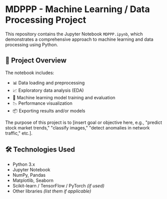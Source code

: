 # MDPPP - Machine Learning / Data Processing Project

This repository contains the Jupyter Notebook `MDPPP.ipynb`, which demonstrates a comprehensive approach to machine learning and data processing using Python.

## 📘 Project Overview

The notebook includes:

- 📊 Data loading and preprocessing
- 📈 Exploratory data analysis (EDA)
- 🧠 Machine learning model training and evaluation
- 📉 Performance visualization
- 📦 Exporting results and/or models

The purpose of this project is to [insert goal or objective here, e.g., "predict stock market trends," "classify images," "detect anomalies in network traffic," etc.].

## 🛠️ Technologies Used

- Python 3.x
- Jupyter Notebook
- NumPy, Pandas
- Matplotlib, Seaborn
- Scikit-learn / TensorFlow / PyTorch *(if used)*
- Other libraries *(list them if applicable)*
